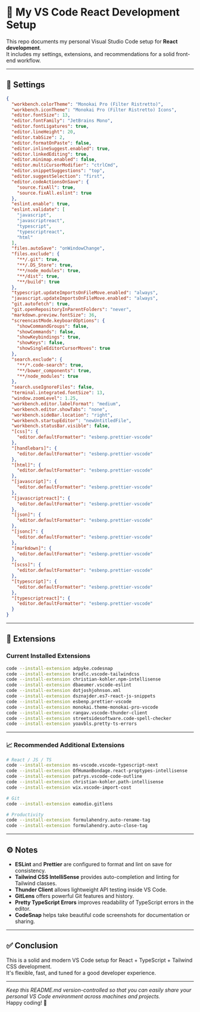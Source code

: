 
# 🚀 My VS Code React Development Setup

This repo documents my personal Visual Studio Code setup for **React development**.  
It includes my settings, extensions, and recommendations for a solid front-end workflow.

---

## 🎨 Settings

```json
{
  "workbench.colorTheme": "Monokai Pro (Filter Ristretto)",
  "workbench.iconTheme": "Monokai Pro (Filter Ristretto) Icons",
  "editor.fontSize": 13,
  "editor.fontFamily": "JetBrains Mono",
  "editor.fontLigatures": true,
  "editor.lineHeight": 20,
  "editor.tabSize": 2,
  "editor.formatOnPaste": false,
  "editor.inlineSuggest.enabled": true,
  "editor.linkedEditing": true,
  "editor.minimap.enabled": false,
  "editor.multiCursorModifier": "ctrlCmd",
  "editor.snippetSuggestions": "top",
  "editor.suggestSelection": "first",
  "editor.codeActionsOnSave": {
    "source.fixAll": true,
    "source.fixAll.eslint": true
  },
  "eslint.enable": true,
  "eslint.validate": [
    "javascript",
    "javascriptreact",
    "typescript",
    "typescriptreact",
    "html"
  ],
  "files.autoSave": "onWindowChange",
  "files.exclude": {
    "**/.git": true,
    "**/.DS_Store": true,
    "**/node_modules": true,
    "**/dist": true,
    "**/build": true
  },
  "typescript.updateImportsOnFileMove.enabled": "always",
  "javascript.updateImportsOnFileMove.enabled": "always",
  "git.autofetch": true,
  "git.openRepositoryInParentFolders": "never",
  "markdown.preview.fontSize": 36,
  "screencastMode.keyboardOptions": {
    "showCommandGroups": false,
    "showCommands": false,
    "showKeybindings": true,
    "showKeys": false,
    "showSingleEditorCursorMoves": true
  },
  "search.exclude": {
    "**/*.code-search": true,
    "**/bower_components": true,
    "**/node_modules": true
  },
  "search.useIgnoreFiles": false,
  "terminal.integrated.fontSize": 13,
  "window.zoomLevel": 1.25,
  "workbench.editor.labelFormat": "medium",
  "workbench.editor.showTabs": "none",
  "workbench.sideBar.location": "right",
  "workbench.startupEditor": "newUntitledFile",
  "workbench.statusBar.visible": false,
  "[css]": {
    "editor.defaultFormatter": "esbenp.prettier-vscode"
  },
  "[handlebars]": {
    "editor.defaultFormatter": "esbenp.prettier-vscode"
  },
  "[html]": {
    "editor.defaultFormatter": "esbenp.prettier-vscode"
  },
  "[javascript]": {
    "editor.defaultFormatter": "esbenp.prettier-vscode"
  },
  "[javascriptreact]": {
    "editor.defaultFormatter": "esbenp.prettier-vscode"
  },
  "[json]": {
    "editor.defaultFormatter": "esbenp.prettier-vscode"
  },
  "[jsonc]": {
    "editor.defaultFormatter": "esbenp.prettier-vscode"
  },
  "[markdown]": {
    "editor.defaultFormatter": "esbenp.prettier-vscode"
  },
  "[scss]": {
    "editor.defaultFormatter": "esbenp.prettier-vscode"
  },
  "[typescript]": {
    "editor.defaultFormatter": "esbenp.prettier-vscode"
  },
  "[typescriptreact]": {
    "editor.defaultFormatter": "esbenp.prettier-vscode"
  }
}
```

---

## 🔌 Extensions

### Current Installed Extensions

```bash
code --install-extension adpyke.codesnap
code --install-extension bradlc.vscode-tailwindcss
code --install-extension christian-kohler.npm-intellisense
code --install-extension dbaeumer.vscode-eslint
code --install-extension dotjoshjohnson.xml
code --install-extension dsznajder.es7-react-js-snippets
code --install-extension esbenp.prettier-vscode
code --install-extension monokai.theme-monokai-pro-vscode
code --install-extension rangav.vscode-thunder-client
code --install-extension streetsidesoftware.code-spell-checker
code --install-extension yoavbls.pretty-ts-errors
```

---

### 📈 Recommended Additional Extensions

```bash
# React / JS / TS
code --install-extension ms-vscode.vscode-typescript-next
code --install-extension OfHumanBondage.react-proptypes-intellisense
code --install-extension patrys.vscode-code-outline
code --install-extension christian-kohler.path-intellisense
code --install-extension wix.vscode-import-cost

# Git
code --install-extension eamodio.gitlens

# Productivity
code --install-extension formulahendry.auto-rename-tag
code --install-extension formulahendry.auto-close-tag
```

---

## ⚙️ Notes

- **ESLint** and **Prettier** are configured to format and lint on save for consistency.
- **Tailwind CSS IntelliSense** provides auto-completion and linting for Tailwind classes.
- **Thunder Client** allows lightweight API testing inside VS Code.
- **GitLens** offers powerful Git features and history.
- **Pretty TypeScript Errors** improves readability of TypeScript errors in the editor.
- **CodeSnap** helps take beautiful code screenshots for documentation or sharing.

---

## ✅ Conclusion

This is a solid and modern VS Code setup for React + TypeScript + Tailwind CSS development.  
It's flexible, fast, and tuned for a good developer experience.

---

_Keep this README.md version-controlled so that you can easily share your personal VS Code environment across machines and projects._  
Happy coding! 🚀
